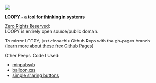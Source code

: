 ![](https://i.imgur.com/S8c7E8o.gif)

**[LOOPY - a tool for thinking in systems](http://ncase.me/loopy/)**

[Zero Rights Reserved](http://creativecommons.org/publicdomain/zero/1.0/):    
LOOPY is entirely open source/public domain.

To mirror LOOPY, just clone this Github Repo with the gh-pages branch.    
([learn more about these free Github Pages](https://pages.github.com/))

Other Peeps' Code I Used:
- [minpubsub](https://github.com/daniellmb/MinPubSub)
- [balloon.css](https://kazzkiq.github.io/balloon.css/)
- [simple sharing buttons](https://simplesharingbuttons.com/)
